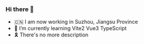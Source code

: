 ### Hi there 👋


- 🇨🇳 I am now working in Suzhou, Jiangsu Province
- 🌱 I’m currently learning Vite2 Vue3 TypeScript
- 🎗️ There's no more description
<!--
**guoshuangyang/guoshuangyang** is a ✨ _special_ ✨ repository because its `README.md` (this file) appears on your GitHub profile.
-->
